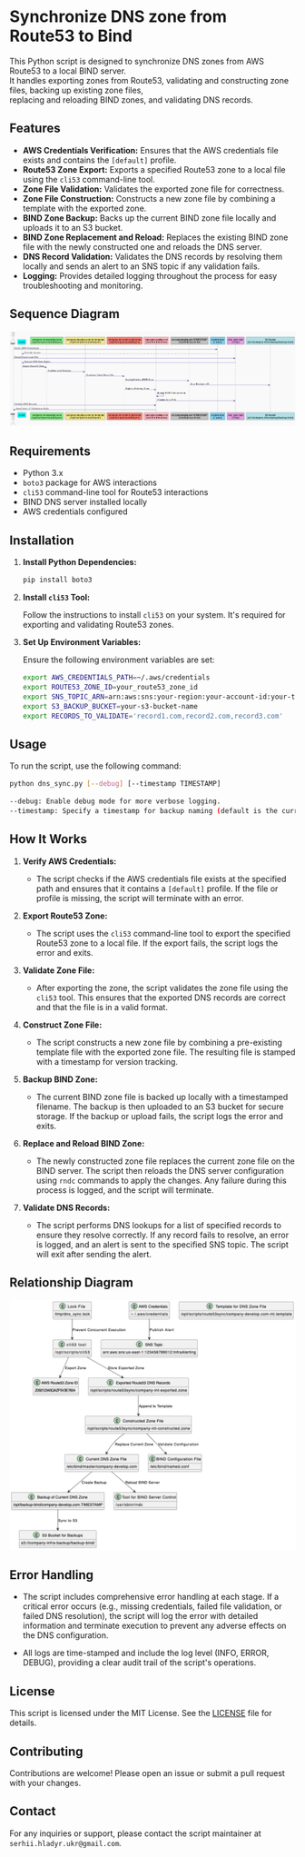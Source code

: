 # Synchronize DNS zone from Route53 to Bind

This Python script is designed to synchronize DNS zones from AWS Route53 to a local BIND server. <br>
It handles exporting zones from Route53, validating and constructing zone files, backing up existing zone files, <br>
replacing and reloading BIND zones, and validating DNS records.

## Features

- **AWS Credentials Verification:** Ensures that the AWS credentials file exists and contains the `[default]` profile.
- **Route53 Zone Export:** Exports a specified Route53 zone to a local file using the `cli53` command-line tool.
- **Zone File Validation:** Validates the exported zone file for correctness.
- **Zone File Construction:** Constructs a new zone file by combining a template with the exported zone.
- **BIND Zone Backup:** Backs up the current BIND zone file locally and uploads it to an S3 bucket.
- **BIND Zone Replacement and Reload:** Replaces the existing BIND zone file with the newly constructed one and reloads the DNS server.
- **DNS Record Validation:** Validates the DNS records by resolving them locally and sends an alert to an SNS topic if any validation fails.
- **Logging:** Provides detailed logging throughout the process for easy troubleshooting and monitoring.

## Sequence Diagram
![Sequence_Diagram.png](Sequence_Diagram.png)

## Requirements

- Python 3.x
- `boto3` package for AWS interactions
- `cli53` command-line tool for Route53 interactions
- BIND DNS server installed locally
- AWS credentials configured

## Installation

1. **Install Python Dependencies:**

    ```sh
    pip install boto3
    ```

2. **Install `cli53` Tool:**

    Follow the instructions to install `cli53` on your system. It's required for exporting and validating Route53 zones.

3. **Set Up Environment Variables:**

    Ensure the following environment variables are set:

    ```sh
    export AWS_CREDENTIALS_PATH=~/.aws/credentials
    export ROUTE53_ZONE_ID=your_route53_zone_id
    export SNS_TOPIC_ARN=arn:aws:sns:your-region:your-account-id:your-topic-name
    export S3_BACKUP_BUCKET=your-s3-bucket-name
    export RECORDS_TO_VALIDATE='record1.com,record2.com,record3.com'
    ```

## Usage

To run the script, use the following command:

```sh
python dns_sync.py [--debug] [--timestamp TIMESTAMP]
```
```sh
--debug: Enable debug mode for more verbose logging.
--timestamp: Specify a timestamp for backup naming (default is the current date and hour)
```

## How It Works

1. **Verify AWS Credentials:** 
    - The script checks if the AWS credentials file exists at the specified path and ensures that it contains a `[default]` profile. If the file or profile is missing, the script will terminate with an error.

2. **Export Route53 Zone:** 
    - The script uses the `cli53` command-line tool to export the specified Route53 zone to a local file. If the export fails, the script logs the error and exits.

3. **Validate Zone File:** 
    - After exporting the zone, the script validates the zone file using the `cli53` tool. This ensures that the exported DNS records are correct and that the file is in a valid format.

4. **Construct Zone File:** 
    - The script constructs a new zone file by combining a pre-existing template file with the exported zone file. The resulting file is stamped with a timestamp for version tracking.

5. **Backup BIND Zone:** 
    - The current BIND zone file is backed up locally with a timestamped filename. The backup is then uploaded to an S3 bucket for secure storage. If the backup or upload fails, the script logs the error and exits.

6. **Replace and Reload BIND Zone:** 
    - The newly constructed zone file replaces the current zone file on the BIND server. The script then reloads the DNS server configuration using `rndc` commands to apply the changes. Any failure during this process is logged, and the script will terminate.

7. **Validate DNS Records:** 
    - The script performs DNS lookups for a list of specified records to ensure they resolve correctly. If any record fails to resolve, an error is logged, and an alert is sent to the specified SNS topic. The script will exit after sending the alert.

## Relationship Diagram
![Relationship_Diagram.png](Relationship_Diagram.png)

## Error Handling

- The script includes comprehensive error handling at each stage. If a critical error occurs (e.g., missing credentials, failed file validation, or failed DNS resolution), the script will log the error with detailed information and terminate execution to prevent any adverse effects on the DNS configuration.

- All logs are time-stamped and include the log level (INFO, ERROR, DEBUG), providing a clear audit trail of the script's operations.

## License

This script is licensed under the MIT License. See the [LICENSE](LICENSE) file for details.

## Contributing

Contributions are welcome! Please open an issue or submit a pull request with your changes.

## Contact

For any inquiries or support, please contact the script maintainer at `serhii.hladyr.ukr@gmail.com`.
